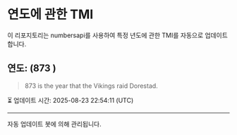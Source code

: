 
# 연도에 관한 TMI

이 리포지토리는 numbersapi를 사용하여 특정 년도에 관한 TMI를 자동으로 업데이트합니다.

## 연도: (873 )
> 873 is the year that the Vikings raid Dorestad.

⏳ 업데이트 시간: 2025-08-23 22:54:11 (UTC)

---
자동 업데이트 봇에 의해 관리됩니다.
